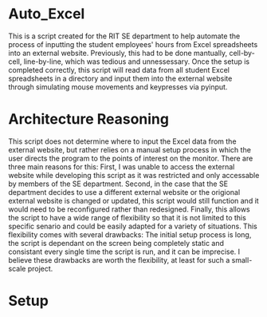 # Auto_Excel

This is a script created for the RIT SE department to help automate the process of inputting the student employees' hours from Excel spreadsheets into an external website. Previously, this had to be done mantually, cell-by-cell, line-by-line, which was tedious and unnessessary.
Once the setup is completed correctly, this script will read data from all student Excel spreadsheets in a directory and input them into the external website through simulating mouse movements and keypresses via pyinput. 

# Architecture Reasoning

This script does not determine where to input the Excel data from the external website, but rather relies on a manual setup process in which the user directs the program to the points of interest on the monitor. There are three main reasons for this: First, I was unable to access the external website while developing this script as it was restricted and only accessable by members of the SE department. Second, in the case that the SE department decides to use a different external website or the origional external website is changed or updated, this script would still function and it would need to be reconfigured rather than redesigned. Finally, this allows the script to have a wide range of flexibility so that it is not limited to this specific senario and could be easily adapted for a variety of situations.
This flexibility comes with several drawbacks: The initial setup process is long, the script is dependant on the screen being completely static and consistant every single time the script is run, and it can be imprecise. I believe these drawbacks are worth the flexibility, at least for such a small-scale project.

# Setup
